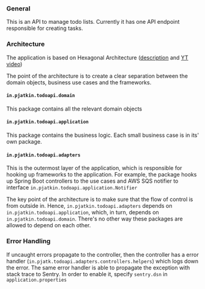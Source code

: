 ### General

This is an API to manage todo lists. Currently it has one API endpoint responsible for creating tasks.

### Architecture
The application is based on Hexagonal Architecture ([description](https://blog.ndepend.com/hexagonal-architecture) and [YT video](https://www.youtube.com/watch?v=cPH5AiqLQTo))

The point of the architecture is to create a clear separation between the domain objects, business use cases and the frameworks.

#### `in.pjatkin.todoapi.domain`
This package contains all the relevant domain objects

#### `in.pjatkin.todoapi.application`
This package contains the business logic. Each small business case is in its' own package.

#### `in.pjatkin.todoapi.adapters` 
This is the outermost layer of the application, which is responsible for hooking up frameworks to the application.
For example, the package hooks up Spring Boot controllers to the use cases and AWS SQS notifier to interface `in.pjatkin.todoapi.application.Notifier`

The key point of the architecture is to make sure that the flow of control is from outside in. Hence, `in.pjatkin.todoapi.adapters` depends on `in.pjatkin.todoapi.application`, which, in turn, depends on `in.pjatkin.todoapi.domain`.
There's no other way these packages are allowed to depend on each other.

### Error Handling
If uncaught errors propagate to the controller, then the controller has a error handler (`in.pjatk.todoapi.adapters.controllers.helpers`) which logs down the error.
The same error handler is able to propagate the exception with stack trace to Sentry. In order to enable it, specify `sentry.dsn` in `application.properties`
